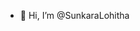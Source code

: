 - 👋 Hi, I’m @SunkaraLohitha


<!---
SunkaraLohitha/SunkaraLohitha is a ✨ special ✨ repository because its `README.md` (this file) appears on your GitHub profile.
You can click the Preview link to take a look at your changes.
--->

